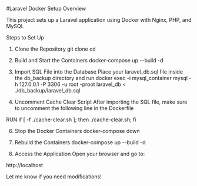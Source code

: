 #Laravel Docker Setup
Overview

This project sets up a Laravel application using Docker with Nginx, PHP, and MySQL

Steps to Set Up

1. Clone the Repository
git clone <repository-url>
cd <project-directory>

2. Build and Start the Containers
docker-compose up --build -d

3. Import SQL File into the Database
Place your laravel_db.sql file inside the db_backup directory and run
  docker exec -i mysql_container mysql -h 127.0.0.1 -P 3306 -u root -proot laravel_db < ./db_backup/laravel_db.sql

4. Uncomment Cache Clear Script
After importing the SQL file, make sure to uncomment the following line in the Dockerfile

  RUN if [ -f ./cache-clear.sh ]; then ./cache-clear.sh; fi

6. Stop the Docker Containers
docker-compose down

7. Rebuild the Containers
docker-compose up --build -d

9. Access the Application
Open your browser and go to:

http://localhost


Let me know if you need modifications!
